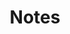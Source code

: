 ---
title: "Notes"
description: "个人笔记"
slug: "notes"
style:
    background: "#2a9d8f"
    color: "#fff"
---